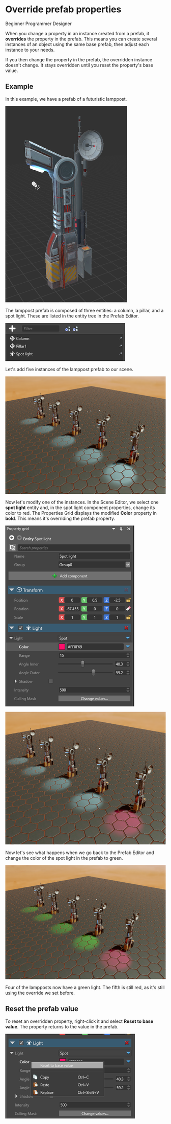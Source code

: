 # Override prefab properties
<span class="label label-doc-level">Beginner</span>
<span class="label label-doc-audience">Programmer</span>
<span class="label label-doc-audience">Designer</span>

When you change a property in an instance created from a prefab, it **overrides** the property in the prefab. This means you can create several instances of an object using the same base prefab, then adjust each instance to your needs.

If you then change the property in the prefab, the overridden instance doesn't change. It stays overridden until you reset the property's base value.

## Example

In this example, we have a prefab of a futuristic lamppost.

![Lamppost](media/lamppost.png)

The lamppost prefab is composed of three entities: a column, a pillar, and a spot light. These are listed in the entity tree in the Prefab Editor.

![Add entities](media/lamppost2.png)

Let's add five instances of the lamppost prefab to our scene.

![Five lampposts](media/lamppost3.png)

Now let's modify one of the instances. In the Scene Editor, we select one **spot light** entity and, in the spot light component properties, change its color to red. The Properties Grid displays the modified **Color** property in **bold**. This means it's overriding the prefab property.

![Overridden property](media/lamppost5.png)

![Pink spotlight](media/lamppost4.png)

Now let's see what happens when we go back to the Prefab Editor and change the color of the spot light in the prefab to green.

![Changed colors](media/lamppost7.png)

Four of the lampposts now have a green light. The fifth is still red, as it's still using the override we set before.

## Reset the prefab value

To reset an overridden property, right-click it and select **Reset to base value**. The property returns to the value in the prefab.

![Reset to base value](media/lamppost6.png)